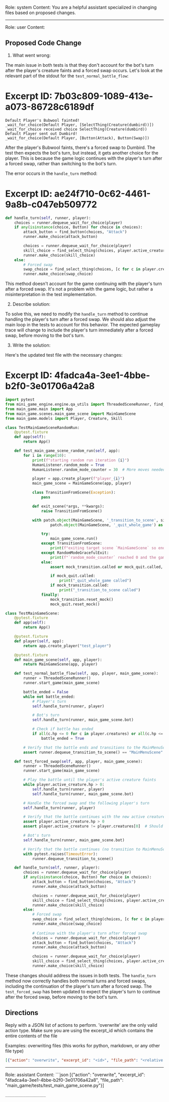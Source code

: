 Role: system
Content: You are a helpful assistant specialized in changing files based on proposed changes.
__________________
Role: user
Content: 
## Proposed Code Change
1. What went wrong:

The main issue in both tests is that they don't account for the bot's turn after the player's creature faints and a forced swap occurs. Let's look at the relevant part of the stdout for the `test_normal_battle_flow`:

# Excerpt ID: 7b03c809-1089-413e-a073-86728c6189df
```
Default Player's Bubwool fainted!
_wait_for_choice(Default Player, [SelectThing(Creature(dumbird))])
_wait_for_choice received choice SelectThing(Creature(dumbird))
Default Player sent out Dumbird!
_wait_for_choice(Default Player, [Button(Attack), Button(Swap)])
```

After the player's Bubwool faints, there's a forced swap to Dumbird. The test then expects the bot's turn, but instead, it gets another choice for the player. This is because the game logic continues with the player's turn after a forced swap, rather than switching to the bot's turn.

The error occurs in the `handle_turn` method:

# Excerpt ID: ae24f710-0c62-4461-9a8b-c047eb509772
```python
def handle_turn(self, runner, player):
    choices = runner.dequeue_wait_for_choice(player)
    if any(isinstance(choice, Button) for choice in choices):
        attack_button = find_button(choices, "Attack")
        runner.make_choice(attack_button)

        choices = runner.dequeue_wait_for_choice(player)
        skill_choice = find_select_thing(choices, player.active_creature.skills[0].prototype_id)
        runner.make_choice(skill_choice)
    else:
        # Forced swap
        swap_choice = find_select_thing(choices, [c for c in player.creatures if c.hp > 0][0].prototype_id)
        runner.make_choice(swap_choice)
```

This method doesn't account for the game continuing with the player's turn after a forced swap. It's not a problem with the game logic, but rather a misinterpretation in the test implementation.

2. Describe solution:

To solve this, we need to modify the `handle_turn` method to continue handling the player's turn after a forced swap. We should also adjust the main loop in the tests to account for this behavior. The expected gameplay trace will change to include the player's turn immediately after a forced swap, before moving to the bot's turn.

3. Write the solution:

Here's the updated test file with the necessary changes:

# Excerpt ID: 4fadca4a-3ee1-4bbe-b2f0-3e01706a42a8
```python main_game/tests/test_main_game_scene.py
import pytest
from mini_game_engine.engine.qa_utils import ThreadedSceneRunner, find_button, find_select_thing
from main_game.main import App
from main_game.scenes.main_game_scene import MainGameScene
from main_game.models import Player, Creature, Skill

class TestMainGameSceneRandomRun:
    @pytest.fixture
    def app(self):
        return App()

    def test_main_game_scene_random_run(self, app):
        for i in range(10):
            print(f"starting random run iteration {i}")
            HumanListener.random_mode = True
            HumanListener.random_mode_counter = 30  # More moves needed for the complex MainGameScene

            player = app.create_player(f"player_{i}")
            main_game_scene = MainGameScene(app, player)

            class TransitionFromScene(Exception):
                pass

            def exit_scene(*args, **kwargs):
                raise TransitionFromScene()

            with patch.object(MainGameScene, '_transition_to_scene', side_effect=exit_scene) as mock_transition, \
                    patch.object(MainGameScene, '_quit_whole_game') as mock_quit:

                try:
                    main_game_scene.run()
                except TransitionFromScene:
                    print(f"exiting target scene `MainGameScene` so ending run {i}")
                except RandomModeGracefulExit:
                    print(f"`random_mode_counter` reached 0 and the game did not crash. Ending run {i} gracefully")
                else:
                    assert mock_transition.called or mock_quit.called, "scene was not exited in an expected manner"

                    if mock_quit.called:
                        print("_quit_whole_game called")
                    if mock_transition.called:
                        print("_transition_to_scene called")
                finally:
                    mock_transition.reset_mock()
                    mock_quit.reset_mock()

class TestMainGameScene:
    @pytest.fixture
    def app(self):
        return App()

    @pytest.fixture
    def player(self, app):
        return app.create_player("test_player")

    @pytest.fixture
    def main_game_scene(self, app, player):
        return MainGameScene(app, player)

    def test_normal_battle_flow(self, app, player, main_game_scene):
        runner = ThreadedSceneRunner()
        runner.start_game(main_game_scene)

        battle_ended = False
        while not battle_ended:
            # Player's turn
            self.handle_turn(runner, player)

            # Bot's turn
            self.handle_turn(runner, main_game_scene.bot)

            # Check if battle has ended
            if all(c.hp <= 0 for c in player.creatures) or all(c.hp <= 0 for c in main_game_scene.bot.creatures):
                battle_ended = True

        # Verify that the battle ends and transitions to the MainMenuScene
        assert runner.dequeue_transition_to_scene() == "MainMenuScene"

    def test_forced_swap(self, app, player, main_game_scene):
        runner = ThreadedSceneRunner()
        runner.start_game(main_game_scene)

        # Play the battle until the player's active creature faints
        while player.active_creature.hp > 0:
            self.handle_turn(runner, player)
            self.handle_turn(runner, main_game_scene.bot)

        # Handle the forced swap and the following player's turn
        self.handle_turn(runner, player)

        # Verify that the battle continues with the new active creature
        assert player.active_creature.hp > 0
        assert player.active_creature != player.creatures[0]  # Should not be the original creature

        # Bot's turn
        self.handle_turn(runner, main_game_scene.bot)

        # Verify that the battle continues (no transition to MainMenuScene)
        with pytest.raises(TimeoutError):
            runner.dequeue_transition_to_scene()

    def handle_turn(self, runner, player):
        choices = runner.dequeue_wait_for_choice(player)
        if any(isinstance(choice, Button) for choice in choices):
            attack_button = find_button(choices, "Attack")
            runner.make_choice(attack_button)

            choices = runner.dequeue_wait_for_choice(player)
            skill_choice = find_select_thing(choices, player.active_creature.skills[0].prototype_id)
            runner.make_choice(skill_choice)
        else:
            # Forced swap
            swap_choice = find_select_thing(choices, [c for c in player.creatures if c.hp > 0][0].prototype_id)
            runner.make_choice(swap_choice)
            
            # Continue with the player's turn after forced swap
            choices = runner.dequeue_wait_for_choice(player)
            attack_button = find_button(choices, "Attack")
            runner.make_choice(attack_button)

            choices = runner.dequeue_wait_for_choice(player)
            skill_choice = find_select_thing(choices, player.active_creature.skills[0].prototype_id)
            runner.make_choice(skill_choice)
```

These changes should address the issues in both tests. The `handle_turn` method now correctly handles both normal turns and forced swaps, including the continuation of the player's turn after a forced swap. The `test_forced_swap` has been updated to expect the player's turn to continue after the forced swap, before moving to the bot's turn.

## Directions
Reply with a JSON list of actions to perform. 'overwrite' are the only valid action type. 
Make sure you are using the excerpt_id which contains the entire contents of the file

Examples:
overwriting files (this works for python, markdown, or any other file type)
```json output_example1
[{"action": "overwrite", "excerpt_id": "<id>", "file_path": "<relative file path>"}]
```

__________________
Role: assistant
Content: ```json
[{"action": "overwrite", "excerpt_id": "4fadca4a-3ee1-4bbe-b2f0-3e01706a42a8", "file_path": "main_game/tests/test_main_game_scene.py"}]
```
__________________
